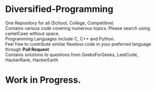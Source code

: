# Diversified-Programming
One Repository for all (School, College, Competitive)
<br>Contains various code covering numerous topics. Please search using camelCase without space.
<br>Programming Languages include C, C++ and Python.
<br>Feel free to contribute similar flawless code in your preferred language through <strong>Pull Request</strong>
<br>Contains solutions to questions from GeeksForGeeks, LeetCode, HackerRank, HackerEarth
# Work in Progress.
